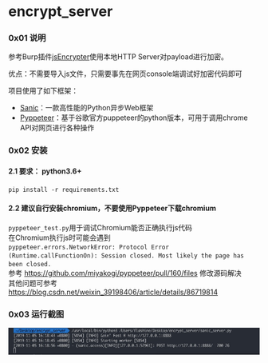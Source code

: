 # encrypt_server
### 0x01 说明
参考Burp插件[jsEncrypter](https://github.com/c0ny1/jsEncrypter)使用本地HTTP Server对payload进行加密。  

优点：不需要导入js文件，只需要事先在网页console端调试好加密代码即可

项目使用了如下框架：
- [Sanic](https://sanic.readthedocs.io/en/latest/)：一款高性能的Python异步Web框架
- [Pyppeteer](https://miyakogi.github.io/pyppeteer/)：基于谷歌官方puppeteer的python版本，可用于调用chrome API对网页进行各种操作

### 0x02 安装
#### 2.1 要求： python3.6+

```
pip install -r requirements.txt
```

#### 2.2 建议自行安装chromium，不要使用Pyppeteer下载chromium

`pyppeteer_test.py`用于调试Chromium能否正确执行js代码  
在Chromium执行js时可能会遇到  
`pyppeteer.errors.NetworkError: Protocol Error (Runtime.callFunctionOn): Session closed. Most likely the page has been closed.
`  
参考 https://github.com/miyakogi/pyppeteer/pull/160/files 修改源码解决  
其他问题可参考 https://blog.csdn.net/weixin_39198406/article/details/86719814

### 0x03 运行截图
![运行截图](https://github.com/f1ashine/encrypt_server/blob/master/screenshot.jpg)
